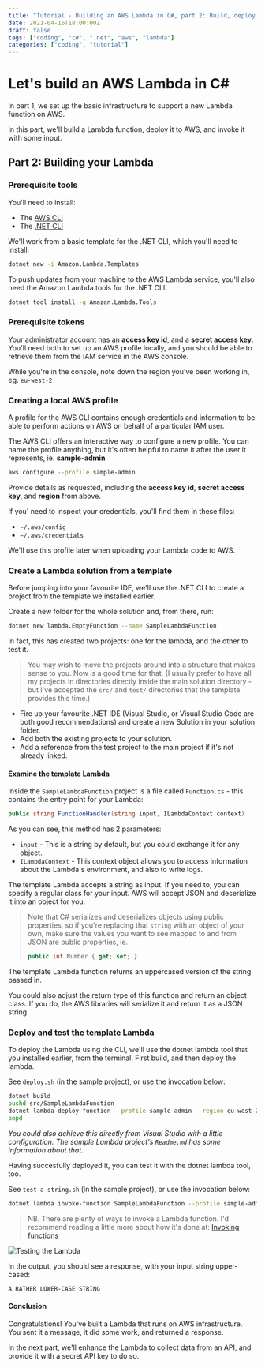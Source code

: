 ```yaml
---
title: "Tutorial - Building an AWS Lambda in C#, part 2: Build, deploy and invoke"
date: 2021-04-16T18:00:00Z
draft: false
tags: ["coding", "c#", ".net", "aws", "lambda"]
categories: ["coding", "tutorial"]
---
```


# Let's build an AWS Lambda in C#

In part 1, we set up the basic infrastructure to support a new Lambda function on AWS.

In this part, we'll build a Lambda function, deploy it to AWS, and invoke it with some input.

## Part 2: Building your Lambda

### Prerequisite tools

You'll need to install:

* The [AWS CLI](https://aws.amazon.com/cli/)
* The [.NET CLI](https://docs.microsoft.com/en-us/dotnet/core/tools/)

We'll work from a basic template for the .NET CLI, which you'll need to install:

```bash
dotnet new -i Amazon.Lambda.Templates
```

To push updates from your machine to the AWS Lambda service, you'll also need the Amazon Lambda tools for the .NET CLI:

```bash
dotnet tool install -g Amazon.Lambda.Tools
```

### Prerequisite tokens

Your administrator account has an **access key id**, and a **secret access key**. You'll need both to set up an AWS profile locally, and you should be able to retrieve them from the IAM service in the AWS console.

While you're in the console, note down the region you've been working in, eg. `eu-west-2`

### Creating a local AWS profile

A profile for the AWS CLI contains enough credentials and information to be able to perform actions on AWS on behalf of a particular IAM user.

The AWS CLI offers an interactive way to configure a new profile. You can name the profile anything, but it's often helpful to name it after the user it represents, ie. **sample-admin**

```bash
aws configure --profile sample-admin
```

Provide details as requested, including the **access key id**, **secret access key**, and **region** from above.

If you' need to inspect your credentials, you'll find them in these files:

* `~/.aws/config`
* `~/.aws/credentials`

We'll use this profile later when uploading your Lambda code to AWS.

### Create a Lambda solution from a template

Before jumping into your favourite IDE, we'll use the .NET CLI to create a project from the template we installed earlier.

Create a new folder for the whole solution and, from there, run:

```bash
dotnet new lambda.EmptyFunction --name SampleLambdaFunction
```

In fact, this has created two projects: one for the lambda, and the other to test it.

> You may wish to move the projects around into a structure that makes sense to you. Now is a good time for that. (I usually prefer to have all my projects in directories directly inside the main solution directory - but I've accepted the `src/` and `test/` directories that the template provides this time.)

* Fire up your favourite .NET IDE (Visual Studio, or Visual Studio Code are both good recommendations) and create a new Solution in your solution folder.
* Add both the existing projects to your solution.
* Add a reference from the test project to the main project if it's not already linked.

#### Examine the template Lambda

Inside the `SampleLambdaFunction` project is a file called `Function.cs` - this contains the entry point for your Lambda:

```csharp
public string FunctionHandler(string input, ILambdaContext context)
```

As you can see, this method has 2 parameters:

* `input` - This is a string by default, but you could exchange it for any object.
* `ILambdaContext` - This context object allows you to access information about the Lambda's environment, and also to write logs.

The template Lambda accepts a string as input. If you need to, you can specify a regular class for your input. AWS  will accept JSON and deserialize it into an object for you.

> Note that C# serializes and deserializes objects using public properties, so if you're replacing that `string` with an object of your own, make sure the values you want to see mapped to and from JSON are public properties, ie.
> ```csharp
> public int Number { get; set; }
> ```

The template Lambda function returns an uppercased version of the string passed in.

You could also adjust the return type of this function and return an object class. If you do, the AWS libraries will serialize it and return it as a JSON string.

### Deploy and test the template Lambda

To deploy the Lambda using the CLI, we'll use the dotnet lambda tool that you installed earlier, from the terminal. First build, and then deploy the lambda.

See `deploy.sh` (in the sample project), or use the invocation below:

```bash
dotnet build
pushd src/SampleLambdaFunction
dotnet lambda deploy-function --profile sample-admin --region eu-west-2 SampleLambdaFunction --function-role sample-lambda-role
popd
```

*You could also achieve this directly from Visual Studio with a little configuration. The sample Lambda project's `Readme.md` has some information about that.*

Having succesfully deployed it, you can test it with the dotnet lambda tool, too.

See `test-a-string.sh` (in the sample project), or use the invocation below:

```bash
dotnet lambda invoke-function SampleLambdaFunction --profile sample-admin --region eu-west-2 --payload 'a rather lower-case string'
```

> NB. There are plenty of ways to invoke a Lambda function. I'd recommend reading a little more about how it's done at: [Invoking functions](https://docs.aws.amazon.com/lambda/latest/dg/lambda-invocation.html)

![Testing the Lambda](/csharp-aws-lambda-tutorial/006-test-a-string.png)

In the output, you should see a response, with your input string upper-cased:

```text
A RATHER LOWER-CASE STRING
```

#### Conclusion

Congratulations! You've built a Lambda that runs on AWS infrastructure. You sent it a message, it did some work, and returned a response.

In the next part, we'll enhance the Lambda to collect data from an API, and provide it with a secret API key to do so.

